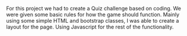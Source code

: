 For this project we had to create a Quiz challenge based on coding. We were given some basic rules for how the game should function.
Mainly using some simple HTML and bootstrap classes, I was able to create a layout for the page. Using Javascript for the rest of the functionality.
